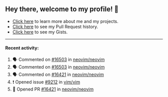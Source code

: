 ## Hey there, welcome to my profile! 👋

- [Click here](https://seandewar.github.io/) to learn more about me and my projects.
- [Click here](https://github.com/search?p=1&q=author%3Aseandewar+is%3Apr) to see my Pull Request history.
- [Click here](https://gist.github.com/seandewar) to see my Gists.

---

#### Recent activity:

<!--START_SECTION:activity-->
1. 🗣 Commented on [#16503](https://github.com/neovim/neovim/issues/16503) in [neovim/neovim](https://github.com/neovim/neovim)
2. 🗣 Commented on [#16503](https://github.com/neovim/neovim/issues/16503) in [neovim/neovim](https://github.com/neovim/neovim)
3. 🗣 Commented on [#16421](https://github.com/neovim/neovim/issues/16421) in [neovim/neovim](https://github.com/neovim/neovim)
4. ❗️ Opened issue [#9212](https://github.com/vim/vim/issues/9212) in [vim/vim](https://github.com/vim/vim)
5. 💪 Opened PR [#16421](https://github.com/neovim/neovim/pull/16421) in [neovim/neovim](https://github.com/neovim/neovim)
<!--END_SECTION:activity-->
